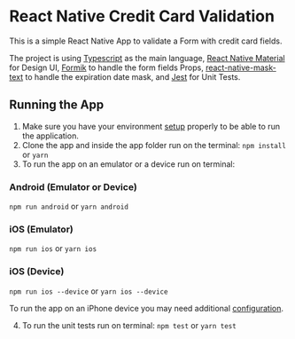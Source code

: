 # React Native Credit Card Validation

This is a simple React Native App to validate a Form with credit card fields.

The project is using [Typescript](https://reactnative.dev/docs/typescript) as the main language, [React Native Material]() for Design UI, [Formik](https://formik.org/docs/guides/react-native) to handle the form fields Props, [react-native-mask-text](https://github.com/akinncar/react-native-mask-text) to handle the expiration date mask, and [Jest](https://jestjs.io/) for Unit Tests.

Running the App
---------------
1. Make sure you have your environment [setup](https://reactnative.dev/docs/environment-setup) properly to be able to run the application.
2. Clone the app and inside the app folder run on the terminal: ```npm install``` or ```yarn```
3. To run the app on an emulator or a device run on terminal:
### Android (Emulator or Device)
```npm run android``` or ```yarn android```

### iOS (Emulator)
```npm run ios``` or ```yarn ios```
### iOS (Device)
```npm run ios --device``` or ```yarn ios --device```

To run the app on an iPhone device you may need additional [configuration](https://reactnative.dev/docs/running-on-device).

4. To run the unit tests run on terminal: ```npm test``` or ```yarn test```
